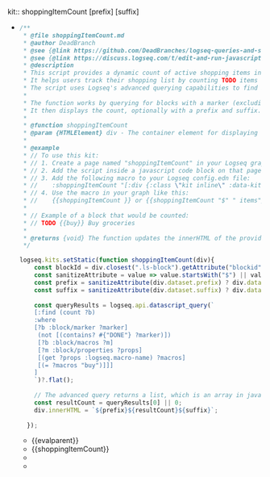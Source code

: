 kit:: shoppingItemCount [prefix] [suffix]

- ```javascript
  /**
   * @file shoppingItemCount.md
   * @author DeadBranch
   * @see {@link https://github.com/DeadBranches/logseq-queries-and-scripts/shoppingItemCount.md|GitHub Repository}
   * @see {@link https://discuss.logseq.com/t/edit-and-run-javascript-code-inside-logseq-itself/20763|Logseq Kits Setup}
   * @description
   * This script provides a dynamic count of active shopping items in your Logseq graph.
   * It helps users track their shopping list by counting TODO items that include a "buy" macro.
   * The script uses Logseq's advanced querying capabilities to find and count relevant blocks.
   * 
   * The function works by querying for blocks with a marker (excluding "DONE") and a "buy" macro.
   * It then displays the count, optionally with a prefix and suffix.
   * 
   * @function shoppingItemCount
   * @param {HTMLElement} div - The container element for displaying the count
   * 
   * @example
   * // To use this kit:
   * // 1. Create a page named "shoppingItemCount" in your Logseq graph
   * // 2. Add the script inside a javascript code block on that page
   * // 3. Add the following macro to your Logseq config.edn file:
   * //    :shoppingItemCount "[:div {:class \"kit inline\" :data-kit \"shoppingItemCount\" :data-prefix \"$1\" :data-suffix \"$2\" } ]"
   * // 4. Use the macro in your graph like this:
   * //    {{shoppingItemCount }} or {{shoppingItemCount "$" " items"}}
   * 
   * // Example of a block that would be counted:
   * // TODO {{buy}} Buy groceries
   * 
   * @returns {void} The function updates the innerHTML of the provided div element
   */
  
  logseq.kits.setStatic(function shoppingItemCount(div){
      const blockId = div.closest(".ls-block").getAttribute("blockid");
      const sanitizeAttribute = value => value.startsWith("$") || value === "''" ? "" : value;
      const prefix = sanitizeAttribute(div.dataset.prefix) ? div.dataset.prefix : '';
      const suffix = sanitizeAttribute(div.dataset.suffix) ? div.dataset.suffix : '';
   
      const queryResults = logseq.api.datascript_query(`
      [:find (count ?b)
      :where
      [?b :block/marker ?marker]
       (not [(contains? #{"DONE"} ?marker)])   
       [?b :block/macros ?m]
       [?m :block/properties ?props]
       [(get ?props :logseq.macro-name) ?macros]
       [(= ?macros "buy")]]]
      ]
      `)?.flat();
    
      // The advanced query returns a list, which is an array in javascript
      const resultCount = queryResults[0] || 0;
      div.innerHTML = `${prefix}${resultCount}${suffix}`;
      
    });
  ```
	- {{evalparent}}
	- {{shoppingItemCount}}
	-
	-
